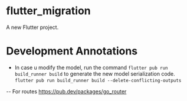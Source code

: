 # flutter_migration

A new Flutter project.


# Development Annotations

- In case u modify the model, run the command `flutter pub run build_runner build` to generate the new model serialization code.
`
flutter pub run build_runner build --delete-conflicting-outputs
`


-- For routes
https://pub.dev/packages/go_router